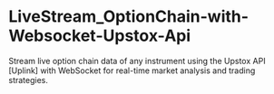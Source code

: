 # LiveStream_OptionChain-with-Websocket-Upstox-Api
Stream live option chain data of any instrument using the Upstox API [Uplink] with WebSocket for real-time market analysis and trading strategies.
